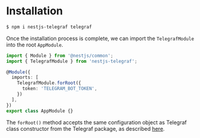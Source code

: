 # Installation
```bash
$ npm i nestjs-telegraf telegraf
```

Once the installation process is complete, we can import the `TelegrafModule` into the root `AppModule`.

```typescript title="src/app.module.ts"
import { Module } from '@nestjs/common';
import { TelegrafModule } from 'nestjs-telegraf';

@Module({
  imports: [
    TelegrafModule.forRoot({
      token: 'TELEGRAM_BOT_TOKEN',
    })
  ],
})
export class AppModule {}
```

The `forRoot()` method accepts the same configuration object as Telegraf class constructor from the Telegraf package, as described [here](https://telegraf.js.org/#/?id=constructor).
